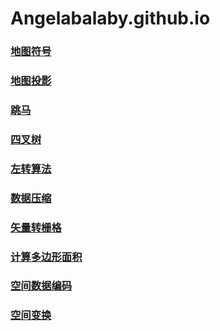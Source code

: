 # Angelabalaby.github.io
### [地图符号](https://angelabalaby.github.io/地图符号2.html)
### [地图投影](https://angelabalaby.github.io/地图投影2.html)
### [跳马](https://angelabalaby.github.io/跳马.html)
### [四叉树](https://angelabalaby.github.io四叉树.html)
### [左转算法](https://angelabalaby.github.io/左转算法.html)
### [数据压缩](https://angelabalaby.github.io/数据压缩.html)
### [矢量转栅格](https://angelabalaby.github.io/矢量转栅格.html)
### [计算多边形面积](https://angelabalaby.github.io/计算多边形面积.html)
### [空间数据编码](https://angelabalaby.github.io/空间数据编码.html)
### [空间变换](https://angelabalaby.github.io/空间变换2.html)
